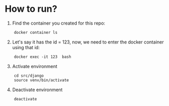 # How to run?

1. Find the container you created for this repo:

```shell
    docker container ls
```

2. Let's say it has the id = 123, now, we need to enter the docker container using that id:

```shell
    docker exec -it 123  bash
```

3. Activate environment

```shell
    cd src/django
    source venv/bin/activate
```

4. Deactivate environment

```shell
    deactivate
```
